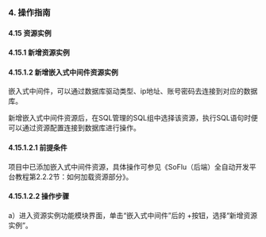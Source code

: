 ### 4. 操作指南

#### 4.15 资源实例

#### 4.15.1 新增资源实例

#### 4.15.1.2 新增嵌入式中间件资源实例

嵌入式中间件，可以通过数据库驱动类型、ip地址、账号密码去连接到对应的数据库。

新增嵌入式中间件资源后，在SQL管理的SQL组中选择该资源，执行SQL语句时便可以通过资源配置连接到数据库进行操作。

#### 4.15.1.2.1 前提条件

项目中已添加嵌入式中间件资源，具体操作可参见《SoFlu（后端）全自动开发平台教程第2.2.2节：如何加载资源部分》。

#### 4.15.1.2.2 操作步骤

a）进入资源实例功能模块界面，单击“嵌入式中间件”后的 +按钮，选择“新增资源实例”。
